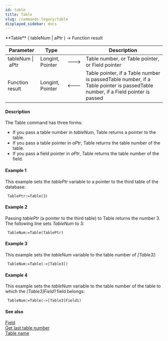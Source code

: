```yaml
---
id: table
title: Table
slug: /commands-legacy/table
displayed_sidebar: docs
---
```


<!--REF #_command_.Table.Syntax-->**Table** ( tableNum | aPtr ) -> Function result<!-- END REF-->
<!--REF #_command_.Table.Params-->
| Parameter | Type |  | Description |
| --- | --- | --- | --- |
| tableNum &#124; aPtr | Longint, Pointer | &#x1F852; | Table number, or Table pointer, or Field pointer |
| Function result | Longint, Pointer | &#x1F850; | Table pointer, if a Table number is passedTable number, if a Table pointer is passedTable number, if a Field pointer is passed |

<!-- END REF-->

#### Description 

<!--REF #_command_.Table.Summary-->The Table command has three forms:

* If you pass a table number in *tableNum*, Table returns a pointer to the table.<!-- END REF-->
* If you pass a table pointer in *aPtr*, Table returns the table number of the table.
* If you pass a field pointer in *aPtr*, Table returns the table number of the field.

#### Example 1 

This example sets the *tablePtr* variable to a pointer to the third table of the database:

```4d
 TablePtr:=Table(3)
```

#### Example 2 

Passing *tablePtr* (a pointer to the third table) to Table returns the number 3\. The following line sets *TableNum* to 3: 

```4d
 TableNum:=Table(TablePtr)
```

#### Example 3 

This example sets the *tableNum* variable to the table number of *\[Table3\]*:

```4d
 TableNum:=Table(->[Table3])
```

#### Example 4 

This example sets the *tableNum* variable to the table number of the table to which the *\[Table3\]Field1* field belongs:

```4d
 TableNum:=Table(->[Table3]Field1)
```

#### See also 

[Field](field.md)  
[Get last table number](get-last-table-number.md)  
[Table name](table-name.md)  